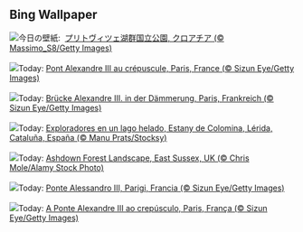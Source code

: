 ## Bing Wallpaper
![](https://www.bing.com/th?id=OHR.PlitviceWinter_JA-JP1926981970_UHD.jpg&w=1000)今日の壁紙: &nbsp;[プリトヴィツェ湖群国立公園, クロアチア (© Massimo_S8/Getty Images)](https://www.bing.com/th?id=OHR.PlitviceWinter_JA-JP1926981970_UHD.jpg)
<br><br/>
![](https://www.bing.com/th?id=OHR.ParisBridge_FR-FR4526044555_UHD.jpg&w=1000)Today: [Pont Alexandre III au crépuscule, Paris, France  (© Sizun Eye/Getty Images)](https://www.bing.com/th?id=OHR.ParisBridge_FR-FR4526044555_UHD.jpg)
<br><br/>
![](https://www.bing.com/th?id=OHR.ParisBridge_DE-DE4033680304_UHD.jpg&w=1000)Today: [Brücke Alexandre III. in der Dämmerung, Paris, Frankreich (© Sizun Eye/Getty Images)](https://www.bing.com/th?id=OHR.ParisBridge_DE-DE4033680304_UHD.jpg)
<br><br/>
![](https://www.bing.com/th?id=OHR.EstanyColomina_ES-ES2289553231_UHD.jpg&w=1000)Today: [Exploradores en un lago helado, Estany de Colomina, Lérida, Cataluña, España (© Manu Prats/Stocksy)](https://www.bing.com/th?id=OHR.EstanyColomina_ES-ES2289553231_UHD.jpg)
<br><br/>
![](https://www.bing.com/th?id=OHR.WinnieDaySussex_EN-GB2530368112_UHD.jpg&w=1000)Today: [Ashdown Forest Landscape, East Sussex, UK (© Chris Mole/Alamy Stock Photo)](https://www.bing.com/th?id=OHR.WinnieDaySussex_EN-GB2530368112_UHD.jpg)
<br><br/>
![](https://www.bing.com/th?id=OHR.ParisBridge_IT-IT8868576406_UHD.jpg&w=1000)Today: [Ponte Alessandro III, Parigi, Francia (© Sizun Eye/Getty Images)](https://www.bing.com/th?id=OHR.ParisBridge_IT-IT8868576406_UHD.jpg)
<br><br/>
![](https://www.bing.com/th?id=OHR.ParisBridge_PT-BR5007932654_UHD.jpg&w=1000)Today: [A Ponte Alexandre III ao crepúsculo, Paris, França (© Sizun Eye/Getty Images)](https://www.bing.com/th?id=OHR.ParisBridge_PT-BR5007932654_UHD.jpg)
<br><br/>
